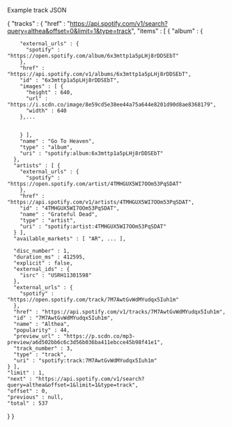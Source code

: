 Example track JSON

{
  "tracks" : {
    "href" : "https://api.spotify.com/v1/search?query=althea&offset=0&limit=1&type=track",
    "items" : [ {
      "album" : {
        

        "external_urls" : {
          "spotify" : "https://open.spotify.com/album/6x3mttp1a5pLHj8rDDSEbT"
        },
        "href" : "https://api.spotify.com/v1/albums/6x3mttp1a5pLHj8rDDSEbT",
        "id" : "6x3mttp1a5pLHj8rDDSEbT",
        "images" : [ {
          "height" : 640,
          "url" : "https://i.scdn.co/image/8e59cd5e38ee44a75a644e8201d90d8ae8368179",
          "width" : 640
        },...


        } ],
        "name" : "Go To Heaven",
        "type" : "album",
        "uri" : "spotify:album:6x3mttp1a5pLHj8rDDSEbT"
      },
      "artists" : [ {
        "external_urls" : {
          "spotify" : "https://open.spotify.com/artist/4TMHGUX5WI7OOm53PqSDAT"
        },
        "href" : "https://api.spotify.com/v1/artists/4TMHGUX5WI7OOm53PqSDAT",
        "id" : "4TMHGUX5WI7OOm53PqSDAT",
        "name" : "Grateful Dead",
        "type" : "artist",
        "uri" : "spotify:artist:4TMHGUX5WI7OOm53PqSDAT"
      } ],
      "available_markets" : [ "AR", ... ],
      
      "disc_number" : 1,
      "duration_ms" : 412595,
      "explicit" : false,
      "external_ids" : {
        "isrc" : "USRH11301598"
      },
      "external_urls" : {
        "spotify" : "https://open.spotify.com/track/7M7AwtGvWdMYudqx5Iuh1m"
      },
      "href" : "https://api.spotify.com/v1/tracks/7M7AwtGvWdMYudqx5Iuh1m",
      "id" : "7M7AwtGvWdMYudqx5Iuh1m",
      "name" : "Althea",
      "popularity" : 44,
      "preview_url" : "https://p.scdn.co/mp3-preview/a6d502bb6c6c3d56b036ba411ebcce45b98f41e1",
      "track_number" : 3,
      "type" : "track",
      "uri" : "spotify:track:7M7AwtGvWdMYudqx5Iuh1m"
    } ],
    "limit" : 1,
    "next" : "https://api.spotify.com/v1/search?query=althea&offset=1&limit=1&type=track",
    "offset" : 0,
    "previous" : null,
    "total" : 537
  }
}
